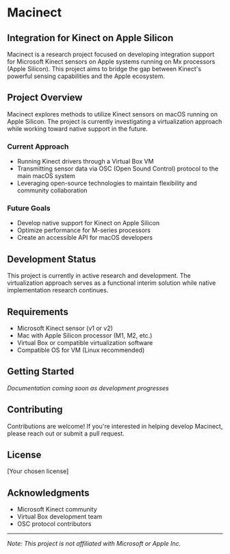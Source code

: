 # Macinect

## Integration for Kinect on Apple Silicon

Macinect is a research project focused on developing integration support for Microsoft Kinect sensors on Apple systems running on Mx processors (Apple Silicon). This project aims to bridge the gap between Kinect's powerful sensing capabilities and the Apple ecosystem.

## Project Overview

Macinect explores methods to utilize Kinect sensors on macOS running on Apple Silicon. The project is currently investigating a virtualization approach while working toward native support in the future.

### Current Approach

- Running Kinect drivers through a Virtual Box VM
- Transmitting sensor data via OSC (Open Sound Control) protocol to the main macOS system
- Leveraging open-source technologies to maintain flexibility and community collaboration

### Future Goals

- Develop native support for Kinect on Apple Silicon
- Optimize performance for M-series processors
- Create an accessible API for macOS developers

## Development Status

This project is currently in active research and development. The virtualization approach serves as a functional interim solution while native implementation research continues.

## Requirements

- Microsoft Kinect sensor (v1 or v2)
- Mac with Apple Silicon processor (M1, M2, etc.)
- Virtual Box or compatible virtualization software
- Compatible OS for VM (Linux recommended)

## Getting Started

*Documentation coming soon as development progresses*

## Contributing

Contributions are welcome! If you're interested in helping develop Macinect, please reach out or submit a pull request.

## License

[Your chosen license]

## Acknowledgments

- Microsoft Kinect community
- Virtual Box development team
- OSC protocol contributors

---

*Note: This project is not affiliated with Microsoft or Apple Inc.*
